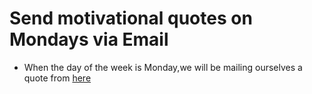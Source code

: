 # Send motivational quotes on Mondays via Email

* When the day of the week is Monday,we will be mailing ourselves a quote from [here](https://www.positivityblog.com/monday-motivation-quotes/)

